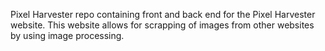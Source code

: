 Pixel Harvester repo containing front and back end for the Pixel Harvester website. This website allows for scrapping of images from other websites by using image processing.
